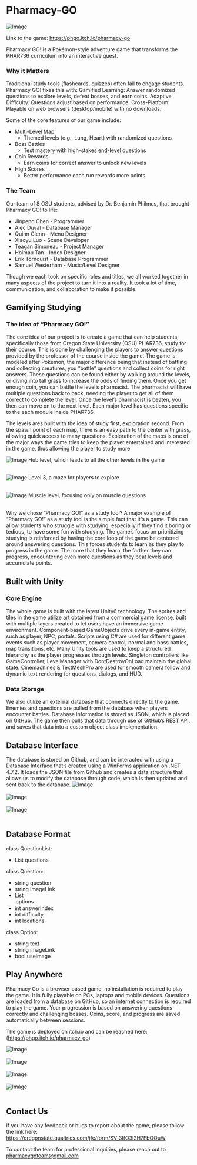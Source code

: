 # Pharmacy-GO
![Image](https://github.com/user-attachments/assets/56d7289f-a588-450d-bb35-16983da2590f)

Link to the game:
https://phgo.itch.io/pharmacy-go


Pharmacy GO! is a Pokémon-style adventure game that transforms the PHAR736 curriculum into an interactive quest.

### Why it Matters
Traditional study tools (flashcards, quizzes) often fail to engage students. Pharmacy GO! fixes this with:
Gamified Learning: Answer randomized questions to explore levels, defeat bosses, and earn coins.
Adaptive Difficulty: Questions adjust based on performance.
Cross-Platform: Playable on web browsers (desktop/mobile) with no downloads.

Some of the core features of our game include: 
* Multi-Level Map
  * Themed levels (e.g., Lung, Heart) with randomized questions
* Boss Battles
  * Test mastery with high-stakes end-level questions
* Coin Rewards
  * Earn coins for correct answer to unlock new levels
* High Scores
  * Better performance each run rewards more points
### The Team
Our team of 8 OSU students, advised by Dr. Benjamin Philmus, that brought Pharmacy GO! to life:
* Jinpeng Chen - Programmer
* Alec Duval - Database Manager 
* Quinn Glenn - Menu Designer
* Xiaoyu Luo - Scene Developer 
* Teagan Simoneau - Project Manager
* Hoimau Tan - Index Designer
* Erik Tornquist - Database Programmer
* Samuel Westerham - Music/Level Designer

Though we each took on specific roles and titles, we all worked together in many aspects of the project to turn it into a reality. It took a lot of time, communication, and collaboration to make it possible.



## Gamifying Studying

### The idea of “Pharmacy GO!”
The core idea of our project is to create a game that can help students, specifically those from Oregon State University (OSU) PHAR736, study for their course. This is done by challenging the players to answer questions provided by the professor of the course inside the game. The game is modeled after Pokémon, the major difference being that instead of battling and collecting creatures, you “battle” questions and collect coins for right answers. These questions can be found either by walking around the levels, or diving into tall grass to increase the odds of finding them. Once you get enough coin, you can battle the level’s pharmacist. The pharmacist will have multiple questions back to back, needing the player to get all of them correct to complete the level. Once the level’s pharmacist is beaten, you then can move on to the next level. Each major level has questions specific to the each module inside PHAR736.

The levels ares built with the idea of study first, exploration second. From the spawn point of each map, there is an easy path to the center with grass, allowing quick access to many questions. Exploration of the maps is one of the major ways the game tries to keep the player entertained and interested in the game, thus allowing the player to study more.

![Image](https://github.com/user-attachments/assets/be1bf46e-c5b2-4f72-8777-60d67131efd6)
Hub level, which leads to all the other levels in the game
<br/><br/>

![Image](https://github.com/user-attachments/assets/3ea0b3f4-9a39-4cc6-8a28-62f92f5fce9c)
Level 3, a maze for players to explore
<br/><br/>

![Image](https://github.com/user-attachments/assets/83c539d0-f209-4724-a0fd-7aad5bbc410e)
Muscle level, focusing only on muscle questions
<br/><br/>


Why we chose “Pharmacy GO!” as a study tool?
A major example of “Pharmacy GO!” as a study tool is the simple fact that it's a game. This can allow students who struggle with studying, especially if they find it boring or tedious, to have some fun with studying. The game’s focus on prioritizing studying is reinforced by having the core loop of the game be centered around answering questions. This forces students to learn as they play to progress in the game. The more that they learn, the farther they can progress, encountering even more questions as they beat levels and accumulate points.

## Built with Unity
### Core Engine
The whole game is built with the latest Unity6 technology. The sprites and tiles in the game utilize art obtained from a commercial game license, built with multiple layers created to let users have an immersive game environment. Component-based GameObjects drive every in-game entity, such as player, NPC, portals. Scripts using C# are used for different game events such as player movement, camera control, normal and boss battles, map transitions, etc.
Many Unity tools are used to keep a structured hierarchy as the player progresses through levels. Singleton controllers like GameController, LevelManager with DontDestroyOnLoad maintain the global state. Cinemachines & TextMeshPro are used for smooth camera follow and dynamic text rendering for questions, dialogs, and HUD. 
### Data Storage
We also utilize an external database that connects directly to the game. Enemies and questions are pulled from the database when players encounter battles. Database information is stored as JSON, which is placed on GitHub. The game then pulls that data through use of GitHub’s REST API, and saves that data into a custom object class implementation. 

## Database Interface
The database is stored on Github, and can be interacted with using a Database Interface that’s created using a WinForms application on .NET 4.7.2. It loads the JSON file from Github and creates a data structure that allows us to modify the database through code, which is then updated and sent back to the database.
![Image](https://github.com/user-attachments/assets/f2234f3c-9045-4ca0-8e8d-f5c6a0044783)<br/><br/>
![Image](https://github.com/user-attachments/assets/015aa489-f45a-4c5a-8f1c-505d5212392f)<br/><br/>
![Image](https://github.com/user-attachments/assets/6839158e-6381-44d4-82b7-25341090cd71)<br/><br/>

## Database Format
class QuestionList:
* List<Question> questions

class Question:
* string question
* string imageLink
* List<Option> options
* int answerIndex
* int difficulty
* int locations

class Option:
* string text
* string imageLink
* bool useImage

## Play Anywhere
Pharmacy Go is a browser based game, no installation is required to play the game. It is fully playable on PCs, laptops and mobile devices. Questions are loaded from a database on GitHub, so an internet connection is required to play the game. Your progression is based on answering questions correctly and challenging bosses. Coins, score, and progress are saved automatically between sessions. 

The game is deployed on itch.io and can be reached here: (https://phgo.itch.io/pharmacy-go)

![Image](https://github.com/user-attachments/assets/20503137-bb98-451a-b86d-76c56ccf85c4)<br/><br/>
![Image](https://github.com/user-attachments/assets/b687641b-8cdf-4ceb-b741-591d848fa19f)<br/><br/>
![Image](https://github.com/user-attachments/assets/49b6bd9d-7c79-4cab-a3f4-0da9b774d726)<br/><br/>
![Image](https://github.com/user-attachments/assets/61f5a0fe-9efd-4455-b979-c38f526fec7d)<br/><br/>

## Contact Us
If you have any feedback or bugs to report about the game, please follow the link here: https://oregonstate.qualtrics.com/jfe/form/SV_3IfO3l2H7FbOOuW

To contact the team for professional inquiries, please reach out to pharmacygoteam@gmail.com
